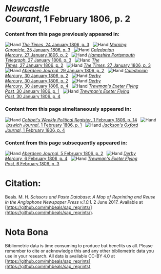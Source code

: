 # *Newcastle Courant*, 1 February 1806, p. 2  
  
### Content from this page previously appeared in:  
![Hand](http://scissorsandpaste.net/wp-content/uploads/2017/06/smallhandpointer.png) [*The Times*, 24 January 1806, p. 3](https://mhbeals.github.io/sap_html/The-Times/The-Times-24-January-1806-p-3)  
![Hand](http://scissorsandpaste.net/wp-content/uploads/2017/06/smallhandpointer.png) [*Morning Chronicle*, 25 January 1806, p. 3](https://mhbeals.github.io/sap_html/Morning-Chronicle/Morning-Chronicle-25-January-1806-p-3)  
![Hand](http://scissorsandpaste.net/wp-content/uploads/2017/06/smallhandpointer.png) [*Caledonian Mercury*, 27 January 1806, p. 2](https://mhbeals.github.io/sap_html/Caledonian-Mercury/Caledonian-Mercury-27-January-1806-p-2)  
![Hand](http://scissorsandpaste.net/wp-content/uploads/2017/06/smallhandpointer.png) [*Hampshire Portsmouth Telegraph*, 27 January 1806, p. 3](https://mhbeals.github.io/sap_html/Hampshire-Portsmouth-Telegraph/Hampshire-Portsmouth-Telegraph-27-January-1806-p-3)  
![Hand](http://scissorsandpaste.net/wp-content/uploads/2017/06/smallhandpointer.png) [*The Times*, 27 January 1806, p. 2](https://mhbeals.github.io/sap_html/The-Times/The-Times-27-January-1806-p-2)  
![Hand](http://scissorsandpaste.net/wp-content/uploads/2017/06/smallhandpointer.png) [*The Times*, 27 January 1806, p. 3](https://mhbeals.github.io/sap_html/The-Times/The-Times-27-January-1806-p-3)  
![Hand](http://scissorsandpaste.net/wp-content/uploads/2017/06/smallhandpointer.png) [*Aberdeen Journal*, 29 January 1806, p. 2](https://mhbeals.github.io/sap_html/Aberdeen-Journal/Aberdeen-Journal-29-January-1806-p-2)  
![Hand](http://scissorsandpaste.net/wp-content/uploads/2017/06/smallhandpointer.png) [*Caledonian Mercury*, 30 January 1806, p. 2](https://mhbeals.github.io/sap_html/Caledonian-Mercury/Caledonian-Mercury-30-January-1806-p-2)  
![Hand](http://scissorsandpaste.net/wp-content/uploads/2017/06/smallhandpointer.png) [*Derby Mercury*, 30 January 1806, p. 2](https://mhbeals.github.io/sap_html/Derby-Mercury/Derby-Mercury-30-January-1806-p-2)  
![Hand](http://scissorsandpaste.net/wp-content/uploads/2017/06/smallhandpointer.png) [*Derby Mercury*, 30 January 1806, p. 4](https://mhbeals.github.io/sap_html/Derby-Mercury/Derby-Mercury-30-January-1806-p-4)  
![Hand](http://scissorsandpaste.net/wp-content/uploads/2017/06/smallhandpointer.png) [*Trewman's Exeter Flying Post*, 30 January 1806, p. 1](https://mhbeals.github.io/sap_html/Trewman's-Exeter-Flying-Post/Trewman's-Exeter-Flying-Post-30-January-1806-p-1)  
![Hand](http://scissorsandpaste.net/wp-content/uploads/2017/06/smallhandpointer.png) [*Trewman's Exeter Flying Post*, 30 January 1806, p. 4](https://mhbeals.github.io/sap_html/Trewman's-Exeter-Flying-Post/Trewman's-Exeter-Flying-Post-30-January-1806-p-4)  
  
### Content from this page simeltaneously appeared in:  
![Hand](http://scissorsandpaste.net/wp-content/uploads/2017/06/smallhandpointer.png) [*Cobbet's Weekly Political Register*, 1 February 1806, p. 14](https://mhbeals.github.io/sap_html/Cobbet's-Weekly-Political-Register/Cobbet's-Weekly-Political-Register-1-February-1806-p-14)  
![Hand](http://scissorsandpaste.net/wp-content/uploads/2017/06/smallhandpointer.png) [*Ipswich Journal*, 1 February 1806, p. 1](https://mhbeals.github.io/sap_html/Ipswich-Journal/Ipswich-Journal-1-February-1806-p-1)  
![Hand](http://scissorsandpaste.net/wp-content/uploads/2017/06/smallhandpointer.png) [*Jackson's Oxford Journal*, 1 February 1806, p. 4](https://mhbeals.github.io/sap_html/Jackson's-Oxford-Journal/Jackson's-Oxford-Journal-1-February-1806-p-4)  
  
### Content from this page subsequently appeared in:  
![Hand](http://scissorsandpaste.net/wp-content/uploads/2017/06/smallhandpointer.png) [*Aberdeen Journal*, 5 February 1806, p. 2](https://mhbeals.github.io/sap_html/Aberdeen-Journal/Aberdeen-Journal-5-February-1806-p-2)  
![Hand](http://scissorsandpaste.net/wp-content/uploads/2017/06/smallhandpointer.png) [*Derby Mercury*, 6 February 1806, p. 4](https://mhbeals.github.io/sap_html/Derby-Mercury/Derby-Mercury-6-February-1806-p-4)  
![Hand](http://scissorsandpaste.net/wp-content/uploads/2017/06/smallhandpointer.png) [*Trewman's Exeter Flying Post*, 6 February 1806, p. 3](https://mhbeals.github.io/sap_html/Trewman's-Exeter-Flying-Post/Trewman's-Exeter-Flying-Post-6-February-1806-p-3)  


# Citation: 

Beals. M. H. *Scissors and Paste Database: A Map of Reprinting and Reuse in the Anglophone Newspaper Press v.1.0.1.* 2 June 2017. Available at [https://github.com/mhbeals/sap_reprints/](https://github.com/mhbeals/sap_reprints/). 

# Nota Bona

Bibliometric data is time consuming to produce but benefits us all. Please remember to cite or acknowledge this and any other bibliometric data you use in your research. All data is available CC-BY 4.0 at [https://github.com/mhbeals/sap_reprints](https://github.com/mhbeals/sap_reprints)